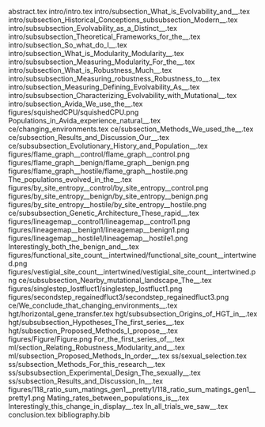 abstract.tex
intro/intro.tex
intro/subsection_What_is_Evolvability_and__.tex
intro/subsection_Historical_Conceptions_subsubsection_Modern__.tex
intro/subsubsection_Evolvability_as_a_Distinct__.tex
intro/subsubsection_Theoretical_Frameworks_for_the__.tex
intro/subsection_So_what_do_I__.tex
intro/subsection_What_is_Modularity_Modularity__.tex
intro/subsubsection_Measuring_Modularity_For_the__.tex
intro/subsection_What_is_Robustness_Much__.tex
intro/subsubsection_Measuring_robustness_Robustness_to__.tex
intro/subsection_Measuring_Defining_Evolvability_As__.tex
intro/subsubsection_Characterizing_Evolvability_with_Mutational__.tex
intro/subsection_Avida_We_use_the__.tex
figures/squishedCPU/squishedCPU.png
Populations_in_Avida_experience_natural__.tex
ce/changing_environments.tex
ce/subsection_Methods_We_used_the__.tex
ce/subsection_Results_and_Discussion_Our__.tex
ce/subsubsection_Evolutionary_History_and_Population__.tex
figures/flame_graph__control/flame_graph__control.png
figures/flame_graph__benign/flame_graph__benign.png
figures/flame_graph__hostile/flame_graph__hostile.png
The_populations_evolved_in_the__.tex
figures/by_site_entropy__control/by_site_entropy__control.png
figures/by_site_entropy__benign/by_site_entropy__benign.png
figures/by_site_entropy__hostile/by_site_entropy__hostile.png
ce/subsubsection_Genetic_Architecture_These_rapid__.tex
figures/lineagemap__control1/lineagemap__control1.png
figures/lineagemap__benign1/lineagemap__benign1.png
figures/lineagemap__hostile1/lineagemap__hostile1.png
Interestingly_both_the_benign_and__.tex
figures/functional_site_count__intertwined/functional_site_count__intertwined.png
figures/vestigial_site_count__intertwined/vestigial_site_count__intertwined.png
ce/subsubsection_Nearby_mutational_landscape_The__.tex
figures/singlestep_lostfluct1/singlestep_lostfluct1.png
figures/secondstep_regainedfluct3/secondstep_regainedfluct3.png
ce/We_conclude_that_changing_environments__.tex
hgt/horizontal_gene_transfer.tex
hgt/subsubsection_Origins_of_HGT_in__.tex
hgt/subsubsection_Hypotheses_The_first_series__.tex
hgt/subsection_Proposed_Methods_I_propose__.tex
figures/Figure/Figure.png
For_the_first_series_of__.tex
ml/section_Relating_Robustness_Modularity_and__.tex
ml/subsection_Proposed_Methods_In_order__.tex
ss/sexual_selection.tex
ss/subsection_Methods_For_this_research__.tex
ss/subsubsection_Experimental_Design_The_sexually__.tex
ss/subsection_Results_and_Discussion_In__.tex
figures/118_ratio_sum_matings_gen1__pretty1/118_ratio_sum_matings_gen1__pretty1.png
Mating_rates_between_populations_is__.tex
Interestingly_this_change_in_display__.tex
In_all_trials_we_saw__.tex
conclusion.tex
bibliography.bib
